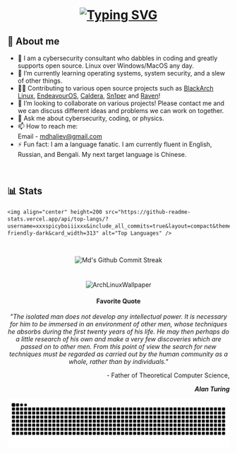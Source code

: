 <h1 align="center"><a href="https://git.io/typing-svg"><img src="https://readme-typing-svg.demolab.com?font=IBM+Plex+Mono&duration=4000&pause=100&color=149414&center=true&vCenter=true&random=false&width=435&lines=Howdy+%F0%9F%91%8B%2C+my+name+is+Md+Ali;Ethical+Hacker;Computer+Science+Professor;Passionate+OS+Developer;Integrity+First;Always+Loyal;Never+Stop+Learning" alt="Typing SVG" /></a></h1>


## **🤔 About me**
- 🔭 I am a cybersecurity consultant who dabbles in coding and greatly supports open source. Linux over Windows/MacOS any day.  
- 🌱 I’m currently learning operating systems, system security, and a slew of other things.
- 👨‍💻 Contributing to various open source projects such as [BlackArch Linux](https://github.com/blackarch), [EndeavourOS](https://github.com/endeavouros-team), [Caldera](https://github.com/mitre/caldera), [Sn1per](https://github.com/1N3/Sn1per) and [Raven](https://github.com/CycodeLabs/raven)!
- 👯 I’m looking to collaborate on various projects! Please contact me and we can discuss different ideas and problems we can work on together.
- 💬 Ask me about cybersecurity, coding, or physics.
- 📫 How to reach me: <br> Email - mdhaliev@gmail.com <br>
- ⚡ Fun fact: I am a language fanatic. I am currently fluent in English, Russian, and Bengali. My next target language is Chinese.

<br>

## **📊 Stats**
<!-- <p align="center">
    <img align="center" height=200 src="https://github-readme-stats.vercel.app/api?username=xxxspicyboiiixxx&show_icons=true&theme=vision-friendly-dark&include_all_commits=true"
            alt="Md's GitHub Stats"/> --> 
    <img align="center" height=200 src="https://github-readme-stats.vercel.app/api/top-langs/?username=xxxspicyboiiixxx&include_all_commits=true&layout=compact&theme=vision-friendly-dark&card_width=313" alt="Top Languages" />
</p>

<br>

<p align="center">
    <img src="https://github-readme-streak-stats.herokuapp.com/?user=xxxspicyboiiixxx&theme=vision-friendly-dark"
            alt="Md's Github Commit Streak">
</p>

<!-- # Howdy 👋, my name is **[Md Ali](https://alihmd.com)**! -->

<!-- <h1 align="center">Howdy 👋, My name is Md Ali</h1>
<h2 align="center">A passionate researcher and educator from Texas</h3>
<h3 align="center">Ph.D. Computer Science Student <br> M.S. Computer Science <br> M.S. Applied Cybersecurity and Digital Forensics <br> B.S. Phyiscs and Applied Mathematics</h3>
--> 

<!-- <p align="left"> <img src="https://komarev.com/ghpvc/?username=xxxspicyboiiixxx" alt="xxxspicyboiiixxx"/> </p> -->




<!-- Something funky is happening to the small icons so I'll be omitting them for now<p align="left"><img src="http://fossforce.com/wp-content/uploads/2016/08/blackarchlogo.jpg" alt="blackarch" width="40" height="40"/>
  <img src="https://upload.wikimedia.org/wikipedia/commons/a/a5/Archlinux-icon-crystal-64.svg" alt="arch" width="40" height="40"/>
  <img src="https://www.linux.com/images/stories/66866/kali-logo.png" alt="kalilinx" width="40" height="40"/>
  <img src="https://devicons.github.io/devicon/devicon.git/icons/linux/linux-original.svg" alt="linux" width="40" height="40"/> 
  <img src="https://devicons.github.io/devicon/devicon.git/icons/cplusplus/cplusplus-original.svg" alt="cplusplus" width="40" height="40"/> 
  <img src="https://www.vectorlogo.zone/logos/gnu_bash/gnu_bash-icon.svg" alt="bash" width="40" height="40"/>
  <img src="https://upload.wikimedia.org/wikipedia/commons/5/51/Qiskit-Logo.svg" alt="quantum" width="40" height="40" />
  <img src="https://devicons.github.io/devicon/devicon.git/icons/python/python-original.svg" alt="python" width="40" height="40"/>
  <img src="https://upload.wikimedia.org/wikipedia/commons/3/38/Jupyter_logo.svg" alt="juypter" width="40" height="40"/>
  <img src="https://devicons.github.io/devicon/devicon.git/icons/html5/html5-original-wordmark.svg" alt="html5" width="40" height="40"/> 
  <img src="https://devicons.github.io/devicon/devicon.git/icons/java/java-original-wordmark.svg" alt="java" width="40" height="40"/> 
  <img src="https://devicons.github.io/devicon/devicon.git/icons/javascript/javascript-original.svg" alt="javascript" width="40" height="40"/> 
  <img src="https://devicons.github.io/devicon/devicon.git/icons/mysql/mysql-original-wordmark.svg" alt="mysql" width="40" height="40"/> 
  <img src="https://devicons.github.io/devicon/devicon.git/icons/nodejs/nodejs-original-wordmark.svg" alt="nodejs" width="40" height="40"/>
  <img src="https://devicons.github.io/devicon/devicon.git/icons/react/react-original-wordmark.svg" alt="react" width="40" height="40"/>
  <img src="https://devicons.github.io/devicon/devicon.git/icons/docker/docker-original-wordmark.svg" alt="docker" width="40" height="40"/></p> -->
  
  <!-- Top Languages
  -->
 <!-- figure this out later... <img aligh="left" src="https://github-readme-stats.vercel.app/api/wakatime?username=xxxspicyboiiixxx" alt="wakatimeweek" /> --> 

<!-- Github stats 
-->
<!-- <img align="center" src="https://github-readme-stats.vercel.app/api?username=xxxspicyboiiixxx&show_icons=true&count_private=true&theme=vision-friendly-dark" alt="xxxspicyboiii" />
-->
 <h1 align="center"></h1> 
<p align="center"><img src="https://wallup.net/wp-content/uploads/2017/11/23/514501-Linux-Arch_Linux-748x421.jpg" alt="ArchLinuxWallpaper"> 
<h4 align="center">Favorite Quote</h4>
<p align="center"><em>"The isolated man does not develop any intellectual power. It is necessary for him to be immersed in an environment of other men, whose techniques he absorbs during the first twenty years of his life. He may then perhaps do a little research of his own and make a very few discoveries which are passed on to other men. From this point of view the search for new techniques must be regarded as carried out by the human community as a whole, rather than by individuals."</em></p>
<p align="right">- Father of Theoretical Computer Science,</p>
<p align="right"><em><b>Alan Turing</b></em></p>

<!-- ## 😂 Here is a random joke that'll make you laugh!
<img align="center" height=200 src="https://readme-jokes.vercel.app/api" /> -->

<p align="center">
    <img src="https://raw.githubusercontent.com/BEPb/BEPb/output/github-contribution-grid-snake.svg">
</p>
